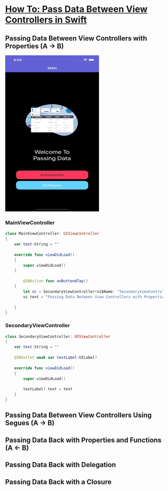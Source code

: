 # **[How To: Pass Data Between View Controllers in Swift](https://learnappmaking.com/pass-data-between-view-controllers-swift-how-to/)**  

## Passing Data Between View Controllers with Properties (A → B) 
<img src="https://github.com/YamamotoDesu/PassingData/blob/main/PassingData/Gif/ByProperties.gif" width="300" height="500"> 

### MainViewController 
```swift
class MainViewController: UIViewController
{
    var text:String = ""

    override func viewDidLoad()
    {
        super.viewDidLoad()
    }
    
        @IBAction func onButtonATap()
    {
        let vc = SecondaryViewController(nibName: "SecondaryViewController", bundle: nil)
        vc.text = "Passing Data Between View Controllers with Properties (A → B)"
        
    }
}
```

### SecondaryViewController  
```swift
class SecondaryViewController: UIViewController
{
    var text:String = ""

    @IBOutlet weak var textLabel:UILabel?

    override func viewDidLoad()
    {
        super.viewDidLoad()

        textLabel?.text = text
    }
}
```

## Passing Data Between View Controllers Using Segues (A → B) 

##  Passing Data Back with Properties and Functions (A ← B) 

## Passing Data Back with Delegation 

## Passing Data Back with a Closure  
